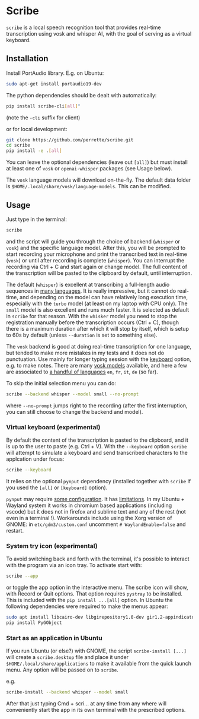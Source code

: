 # Scribe

`scribe` is a local speech recognition tool that provides real-time transcription using vosk and whisper AI, with the goal of serving as a virtual keyboard.

## Installation

Install PortAudio library. E.g. on Ubuntu:

```bash
sudo apt-get install portaudio19-dev
```

The python dependencies should be dealt with automatically:

```bash
pip install scribe-cli[all]"
```

(note the `-cli` suffix for client)

or for local development:

```bash
git clone https://github.com/perrette/scribe.git
cd scribe
pip install -e .[all]
```

You can leave the optional dependencies (leave out `[all]`) but must install at least one of `vosk` or `openai-whisper` packages (see Usage below).

The `vosk` language models will download on-the-fly.
The default data folder is `$HOME/.local/share/vosk/language-models`.
This can be modified.


## Usage

Just type in the terminal:

```bash
scribe
```
and the script will guide you through the choice of backend (`whisper` or `vosk`) and the specific language model.
After this, you will be prompted to start recording your microphone and print the transcribed text in real-time (`vosk`)
or until after recording is complete (`whisper`).
You can interrupt the recording via Ctrl + C and start again or change model. The full content of the transcription will be pasted to the clipboard by default, until interruption.

The default (`whisper`) is excellent at transcribing a full-length audio sequences in [many languages](https://github.com/openai/whisper?tab=readme-ov-file#available-models-and-languages). It is really impressive,
but it cannot do real-time, and depending on the model can have relatively long execution time, especially with the `turbo` model (at least on my laptop with CPU only). The `small` model is also excellent and runs much faster. It is selected as default in `scribe` for that reason.
With the `whisker` model you need to stop the registration manually before the transcription occurs (Ctrl + C), though
there is a maximum duration after which it will stop by itself, which is setup to 60s by default (unless `--duration` is set to something else).

The `vosk` backend is good at
doing real-time transcription for one language, but tended to make more mistakes in my tests and it does not do punctuation.
Use mainly for longer typing session with the [keyboard](#virtual-keyboard-advanced) option, e.g. to make notes.
There are many [vosk models](https://alphacephei.com/vosk/models) available, and here a few are associated to [a handful of languages](scribe/models.toml) `en`, `fr`, `it`, `de` (so far).

To skip the initial selection menu you can do:
```bash
scribe --backend whisper --model small --no-prompt
```
where `--no-prompt` jumps right to the recording (after the first interruption, you can still choose to change the backend and model).

### Virtual keyboard (experimental)

By default the content of the transcription is pasted to the clipboard, and it is up to the user to paste (e.g. Ctrl + V).
With the `--keyboard` option `scribe` will attempt to simulate a keyboard and send transcribed characters to the applcation under focus:

```bash
scribe --keyboard
```

It relies on the optional `pynput` dependency (installed together with `scribe` if you used the `[all]` or `[keyboard]` option).

`pynput` may require [some configuration](https://pynput.readthedocs.io/en/latest/limitations.html). It has [limitations]((https://pynput.readthedocs.io/en/latest/limitations.html)). In my Ubuntu + Wayland system it works in chromium based applications (including vscode) but it does not in firefox and sublime text and any of the rest (not even in a terminal !). Workarounds include using the Xorg version of GNOME: in `etc/gdm3/custom.conf` uncomment `# WaylandEnable=false` and restart.

### System try icon (experimental)

To avoid switching back and forth with the terminal, it's possible to interact with the program via an icon tray.
To activate start with:
```bash
scribe --app
```
or toggle the app option in the interactive menu. The scribe icon will show, with Record or Quit options.
That option requires `pystray` to be installed. This is included with the `pip install ...[all]` option. In Ubuntu the following dependencies were required to make the menus appear:

```bash
sudo apt install libcairo-dev libgirepository1.0-dev gir1.2-appindicator3-0.1
pip install PyGObject
```

### Start as an application in Ubuntu

If you run Ubuntu (or else?) with GNOME, the script `scribe-install [...]` will create a `scribe.desktop` file and place it under `$HOME/.local/share/applications`
to make it available from the quick launch menu. Any option will be passed on to `scribe`.

e.g.

```bash
scribe-install --backend whisper --model small
```

After that just typing Cmd + scri... at any time from any where will conveniently start the app in its own terminal with the prescribed options.